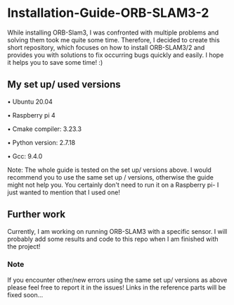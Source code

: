 # Installation-Guide-ORB-SLAM3-2
While installing ORB-Slam3, I was confronted with multiple problems and solving them took me quite some time. Therefore, I decided to create this short repository, which focuses on how to install ORB-SLAM3/2 and provides you with solutions to fix occurring bugs quickly and easily. I hope it helps you to save some time! :)

## My set up/ used versions

• Ubuntu 20.04 

• Raspberry pi 4

• Cmake compiler: 3.23.3

• Python version: 2.7.18

• Gcc: 9.4.0

Note: The whole guide is tested on the set up/ versions above. I would recommend you to use the same set up / versions, otherwise the guide might not help you. You certainly don't need to run it on a Raspberry pi- I just wanted to mention that I used one!

## Further work 

Currently, I am working on running ORB-SLAM3 with a specific sensor. I will probably add some results and code to this repo when I am finished with the project!

### Note

If you encounter other/new errors using the same set up/ versions as above please feel free to report it in the issues!
Links in the reference parts will be fixed soon...

